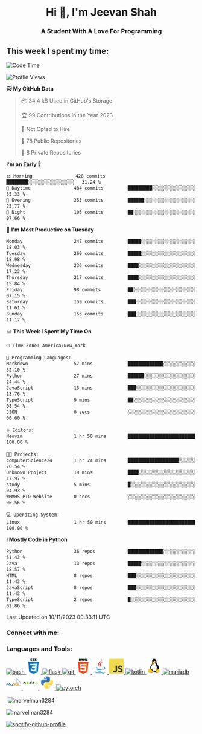 <h1 align="center">Hi 👋, I'm Jeevan Shah</h1>
<h3 align="center">A Student With A Love For Programming</h3>

## This week I spent my time:

<!--START_SECTION:waka-->
![Code Time](http://img.shields.io/badge/Code%20Time-375%20hrs%2035%20mins-blue)

![Profile Views](http://img.shields.io/badge/Profile%20Views-0-blue)

**🐱 My GitHub Data** 

> 📦 34.4 kB Used in GitHub's Storage 
 > 
> 🏆 99 Contributions in the Year 2023
 > 
> 🚫 Not Opted to Hire
 > 
> 📜 78 Public Repositories 
 > 
> 🔑 8 Private Repositories 
 > 
**I'm an Early 🐤** 

```text
🌞 Morning                428 commits         ████████░░░░░░░░░░░░░░░░░   31.24 % 
🌆 Daytime                484 commits         █████████░░░░░░░░░░░░░░░░   35.33 % 
🌃 Evening                353 commits         ██████░░░░░░░░░░░░░░░░░░░   25.77 % 
🌙 Night                  105 commits         ██░░░░░░░░░░░░░░░░░░░░░░░   07.66 % 
```
📅 **I'm Most Productive on Tuesday** 

```text
Monday                   247 commits         █████░░░░░░░░░░░░░░░░░░░░   18.03 % 
Tuesday                  260 commits         █████░░░░░░░░░░░░░░░░░░░░   18.98 % 
Wednesday                236 commits         ████░░░░░░░░░░░░░░░░░░░░░   17.23 % 
Thursday                 217 commits         ████░░░░░░░░░░░░░░░░░░░░░   15.84 % 
Friday                   98 commits          ██░░░░░░░░░░░░░░░░░░░░░░░   07.15 % 
Saturday                 159 commits         ███░░░░░░░░░░░░░░░░░░░░░░   11.61 % 
Sunday                   153 commits         ███░░░░░░░░░░░░░░░░░░░░░░   11.17 % 
```


📊 **This Week I Spent My Time On** 

```text
🕑︎ Time Zone: America/New_York

💬 Programming Languages: 
Markdown                 57 mins             █████████████░░░░░░░░░░░░   52.10 % 
Python                   27 mins             ██████░░░░░░░░░░░░░░░░░░░   24.44 % 
JavaScript               15 mins             ███░░░░░░░░░░░░░░░░░░░░░░   13.76 % 
TypeScript               9 mins              ██░░░░░░░░░░░░░░░░░░░░░░░   08.54 % 
JSON                     0 secs              ░░░░░░░░░░░░░░░░░░░░░░░░░   00.60 % 

🔥 Editors: 
Neovim                   1 hr 50 mins        █████████████████████████   100.00 % 

🐱‍💻 Projects: 
computerScience24        1 hr 24 mins        ███████████████████░░░░░░   76.54 % 
Unknown Project          19 mins             ████░░░░░░░░░░░░░░░░░░░░░   17.97 % 
study                    5 mins              █░░░░░░░░░░░░░░░░░░░░░░░░   04.93 % 
WMMHS-PTO-Website        0 secs              ░░░░░░░░░░░░░░░░░░░░░░░░░   00.56 % 

💻 Operating System: 
Linux                    1 hr 50 mins        █████████████████████████   100.00 % 
```

**I Mostly Code in Python** 

```text
Python                   36 repos            █████████████░░░░░░░░░░░░   51.43 % 
Java                     13 repos            █████░░░░░░░░░░░░░░░░░░░░   18.57 % 
HTML                     8 repos             ███░░░░░░░░░░░░░░░░░░░░░░   11.43 % 
JavaScript               8 repos             ███░░░░░░░░░░░░░░░░░░░░░░   11.43 % 
TypeScript               2 repos             █░░░░░░░░░░░░░░░░░░░░░░░░   02.86 % 
```




 Last Updated on 10/11/2023 00:33:11 UTC
<!--END_SECTION:waka-->

<h3 align="left">Connect with me:</h3>
<p align="left">

</p>

<h3 align="left">Languages and Tools:</h3>
<p align="left"> <a href="https://www.gnu.org/software/bash/" target="_blank"> <img src="https://www.vectorlogo.zone/logos/gnu_bash/gnu_bash-icon.svg" alt="bash" width="40" height="40"/> </a> <a href="https://www.w3schools.com/css/" target="_blank"> <img src="https://raw.githubusercontent.com/devicons/devicon/master/icons/css3/css3-original-wordmark.svg" alt="css3" width="40" height="40"/> </a> <a href="https://flask.palletsprojects.com/" target="_blank"> <img src="https://www.vectorlogo.zone/logos/pocoo_flask/pocoo_flask-icon.svg" alt="flask" width="40" height="40"/> </a> <a href="https://git-scm.com/" target="_blank"> <img src="https://www.vectorlogo.zone/logos/git-scm/git-scm-icon.svg" alt="git" width="40" height="40"/> </a> <a href="https://www.w3.org/html/" target="_blank"> <img src="https://raw.githubusercontent.com/devicons/devicon/master/icons/html5/html5-original-wordmark.svg" alt="html5" width="40" height="40"/> </a> <a href="https://www.java.com" target="_blank"> <img src="https://raw.githubusercontent.com/devicons/devicon/master/icons/java/java-original.svg" alt="java" width="40" height="40"/> </a> <a href="https://developer.mozilla.org/en-US/docs/Web/JavaScript" target="_blank"> <img src="https://raw.githubusercontent.com/devicons/devicon/master/icons/javascript/javascript-original.svg" alt="javascript" width="40" height="40"/> </a> <a href="https://kotlinlang.org" target="_blank"> <img src="https://www.vectorlogo.zone/logos/kotlinlang/kotlinlang-icon.svg" alt="kotlin" width="40" height="40"/> </a> <a href="https://www.linux.org/" target="_blank"> <img src="https://raw.githubusercontent.com/devicons/devicon/master/icons/linux/linux-original.svg" alt="linux" width="40" height="40"/> </a> <a href="https://mariadb.org/" target="_blank"> <img src="https://www.vectorlogo.zone/logos/mariadb/mariadb-icon.svg" alt="mariadb" width="40" height="40"/> </a> <a href="https://www.mysql.com/" target="_blank"> <img src="https://raw.githubusercontent.com/devicons/devicon/master/icons/mysql/mysql-original-wordmark.svg" alt="mysql" width="40" height="40"/> </a> <a href="https://nodejs.org" target="_blank"> <img src="https://raw.githubusercontent.com/devicons/devicon/master/icons/nodejs/nodejs-original-wordmark.svg" alt="nodejs" width="40" height="40"/> </a> <a href="https://www.python.org" target="_blank"> <img src="https://raw.githubusercontent.com/devicons/devicon/master/icons/python/python-original.svg" alt="python" width="40" height="40"/> </a> <a href="https://pytorch.org/" target="_blank"> <img src="https://www.vectorlogo.zone/logos/pytorch/pytorch-icon.svg" alt="pytorch" width="40" height="40"/> </a> </p>


<p>&nbsp;<img align="center" src="https://github-readme-stats.vercel.app/api?username=marvelman3284&show_icons=true&locale=en&theme=blue-green" alt="marvelman3284" /></p>

<p><img align="center" src="https://github-readme-streak-stats.herokuapp.com/?user=marvelman3284&theme=blue-green" alt="marvelman3284" /></p>


[![spotify-github-profile](https://spotify-github-profile.vercel.app/api/view?uid=lp0lvf5zzesrwq2hdzmfnkjsq&cover_image=true&theme=default)](https://github.com/kittinan/spotify-github-profile)
